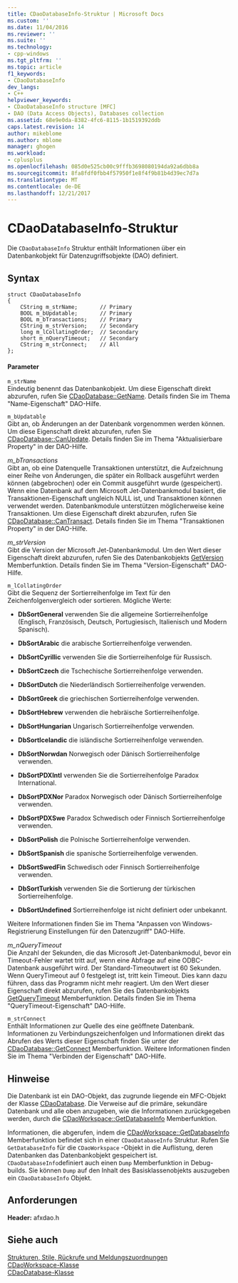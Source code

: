 ```yaml
---
title: CDaoDatabaseInfo-Struktur | Microsoft Docs
ms.custom: ''
ms.date: 11/04/2016
ms.reviewer: ''
ms.suite: ''
ms.technology:
- cpp-windows
ms.tgt_pltfrm: ''
ms.topic: article
f1_keywords:
- CDaoDatabaseInfo
dev_langs:
- C++
helpviewer_keywords:
- CDaoDatabaseInfo structure [MFC]
- DAO (Data Access Objects), Databases collection
ms.assetid: 68e9e0da-8382-4fc6-8115-1b1519392ddb
caps.latest.revision: 14
author: mikeblome
ms.author: mblome
manager: ghogen
ms.workload:
- cplusplus
ms.openlocfilehash: 085d0e525cb00c9fffb3698080194da92a6dbb8a
ms.sourcegitcommit: 8fa8fdf0fbb4f57950f1e8f4f9b81b4d39ec7d7a
ms.translationtype: MT
ms.contentlocale: de-DE
ms.lasthandoff: 12/21/2017
---
```

# <a name="cdaodatabaseinfo-structure"></a>CDaoDatabaseInfo-Struktur
Die `CDaoDatabaseInfo` Struktur enthält Informationen über ein Datenbankobjekt für Datenzugriffsobjekte (DAO) definiert.  
  
## <a name="syntax"></a>Syntax  
  
```  
struct CDaoDatabaseInfo  
{  
    CString m_strName;       // Primary  
    BOOL m_bUpdatable;       // Primary  
    BOOL m_bTransactions;    // Primary  
    CString m_strVersion;    // Secondary  
    long m_lCollatingOrder;  // Secondary  
    short m_nQueryTimeout;   // Secondary  
    CString m_strConnect;    // All  
};  
```  
  
#### <a name="parameters"></a>Parameter  
 `m_strName`  
 Eindeutig benennt das Datenbankobjekt. Um diese Eigenschaft direkt abzurufen, rufen Sie [CDaoDatabase::GetName](../../mfc/reference/cdaodatabase-class.md#getname). Details finden Sie im Thema "Name-Eigenschaft" DAO-Hilfe.  
  
 `m_bUpdatable`  
 Gibt an, ob Änderungen an der Datenbank vorgenommen werden können. Um diese Eigenschaft direkt abzurufen, rufen Sie [CDaoDatabase::CanUpdate](../../mfc/reference/cdaodatabase-class.md#canupdate). Details finden Sie im Thema "Aktualisierbare Property" in der DAO-Hilfe.  
  
 *m_bTransactions*  
 Gibt an, ob eine Datenquelle Transaktionen unterstützt, die Aufzeichnung einer Reihe von Änderungen, die später ein Rollback ausgeführt werden können (abgebrochen) oder ein Commit ausgeführt wurde (gespeichert). Wenn eine Datenbank auf dem Microsoft Jet-Datenbankmodul basiert, die Transaktionen-Eigenschaft ungleich NULL ist, und Transaktionen können verwendet werden. Datenbankmodule unterstützen möglicherweise keine Transaktionen. Um diese Eigenschaft direkt abzurufen, rufen Sie [CDaoDatabase::CanTransact](../../mfc/reference/cdaodatabase-class.md#cantransact). Details finden Sie im Thema "Transaktionen Property" in der DAO-Hilfe.  
  
 *m_strVersion*  
 Gibt die Version der Microsoft Jet-Datenbankmodul. Um den Wert dieser Eigenschaft direkt abzurufen, rufen Sie des Datenbankobjekts [GetVersion](../../mfc/reference/cdaodatabase-class.md#getversion) Memberfunktion. Details finden Sie im Thema "Version-Eigenschaft" DAO-Hilfe.  
  
 `m_lCollatingOrder`  
 Gibt die Sequenz der Sortierreihenfolge im Text für den Zeichenfolgenvergleich oder sortieren. Mögliche Werte:  
  
- **DbSortGeneral** verwenden Sie die allgemeine Sortierreihenfolge (Englisch, Französisch, Deutsch, Portugiesisch, Italienisch und Modern Spanisch).  
  
- **DbSortArabic** die arabische Sortierreihenfolge verwenden.  
  
- **DbSortCyrillic** verwenden Sie die Sortierreihenfolge für Russisch.  
  
- **DbSortCzech** die Tschechische Sortierreihenfolge verwenden.  
  
- **DbSortDutch** die Niederländisch Sortierreihenfolge verwenden.  
  
- **DbSortGreek** die griechischen Sortierreihenfolge verwenden.  
  
- **DbSortHebrew** verwenden die hebräische Sortierreihenfolge.  
  
- **DbSortHungarian** Ungarisch Sortierreihenfolge verwenden.  
  
- **DbSortIcelandic** die isländische Sortierreihenfolge verwenden.  
  
- **DbSortNorwdan** Norwegisch oder Dänisch Sortierreihenfolge verwenden.  
  
- **DbSortPDXIntl** verwenden Sie die Sortierreihenfolge Paradox International.  
  
- **DbSortPDXNor** Paradox Norwegisch oder Dänisch Sortierreihenfolge verwenden.  
  
- **DbSortPDXSwe** Paradox Schwedisch oder Finnisch Sortierreihenfolge verwenden.  
  
- **DbSortPolish** die Polnische Sortierreihenfolge verwenden.  
  
- **DbSortSpanish** die spanische Sortierreihenfolge verwenden.  
  
- **DbSortSwedFin** Schwedisch oder Finnisch Sortierreihenfolge verwenden.  
  
- **DbSortTurkish** verwenden Sie die Sortierung der türkischen Sortierreihenfolge.  
  
- **DbSortUndefined** Sortierreihenfolge ist nicht definiert oder unbekannt.  
  
 Weitere Informationen finden Sie im Thema "Anpassen von Windows-Registrierung Einstellungen für den Datenzugriff" DAO-Hilfe.  
  
 *m_nQueryTimeout*  
 Die Anzahl der Sekunden, die das Microsoft Jet-Datenbankmodul, bevor ein Timeout-Fehler wartet tritt auf, wenn eine Abfrage auf eine ODBC-Datenbank ausgeführt wird. Der Standard-Timeoutwert ist 60 Sekunden. Wenn QueryTimeout auf 0 festgelegt ist, tritt kein Timeout. Dies kann dazu führen, dass das Programm nicht mehr reagiert. Um den Wert dieser Eigenschaft direkt abzurufen, rufen Sie des Datenbankobjekts [GetQueryTimeout](../../mfc/reference/cdaodatabase-class.md#getquerytimeout) Memberfunktion. Details finden Sie im Thema "QueryTimeout-Eigenschaft" DAO-Hilfe.  
  
 `m_strConnect`  
 Enthält Informationen zur Quelle des eine geöffnete Datenbank. Informationen zu Verbindungszeichenfolgen und Informationen direkt das Abrufen des Werts dieser Eigenschaft finden Sie unter der [CDaoDatabase::GetConnect](../../mfc/reference/cdaodatabase-class.md#getconnect) Memberfunktion. Weitere Informationen finden Sie im Thema "Verbinden der Eigenschaft" DAO-Hilfe.  
  
## <a name="remarks"></a>Hinweise  
 Die Datenbank ist ein DAO-Objekt, das zugrunde liegende ein MFC-Objekt der Klasse [CDaoDatabase](../../mfc/reference/cdaodatabase-class.md). Die Verweise auf die primäre, sekundäre Datenbank und alle oben anzugeben, wie die Informationen zurückgegeben werden, durch die [CDaoWorkspace::GetDatabaseInfo](../../mfc/reference/cdaoworkspace-class.md#getdatabaseinfo) Memberfunktion.  
  
 Informationen, die abgerufen, indem die [CDaoWorkspace::GetDatabaseInfo](../../mfc/reference/cdaoworkspace-class.md#getdatabaseinfo) Memberfunktion befindet sich in einer `CDaoDatabaseInfo` Struktur. Rufen Sie `GetDatabaseInfo` für die `CDaoWorkspace` -Objekt in die Auflistung, deren Datenbanken das Datenbankobjekt gespeichert ist. `CDaoDatabaseInfo`definiert auch einen `Dump` Memberfunktion in Debug-builds. Sie können `Dump` auf den Inhalt des Basisklassenobjekts auszugeben ein `CDaoDatabaseInfo` Objekt.  
  
## <a name="requirements"></a>Anforderungen  
 **Header:** afxdao.h  
  
## <a name="see-also"></a>Siehe auch  
 [Strukturen, Stile, Rückrufe und Meldungszuordnungen](../../mfc/reference/structures-styles-callbacks-and-message-maps.md)   
 [CDaoWorkspace-Klasse](../../mfc/reference/cdaoworkspace-class.md)   
 [CDaoDatabase-Klasse](../../mfc/reference/cdaodatabase-class.md)

